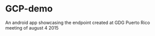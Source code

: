 # GCP-demo
An android app showcasing the endpoint created at GDG Puerto Rico meeting of august 4 2015
